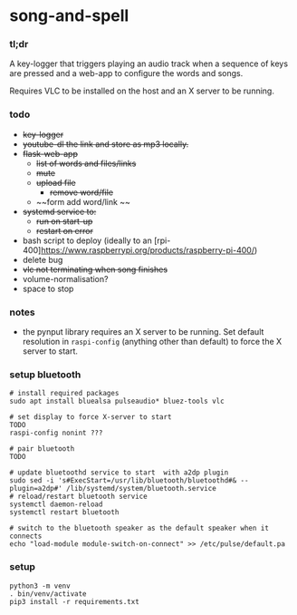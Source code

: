 # song-and-spell

### tl;dr

A key-logger that triggers playing an audio track when a sequence of keys are pressed and  a web-app to configure the words and songs.

Requires VLC to be installed on the host and an X server to be running.

### todo 

* ~~key-logger~~
* ~~youtube-dl the link and store as mp3 locally.~~
* ~~flask-web-app~~
    * ~~list of words and files/links~~
    * ~~mute~~
    * ~~upload file~~
      * ~~remove word/file~~
    * ~~form add word/link ~~
* ~~systemd service to:~~
    * ~~run on start-up~~
    * ~~restart on error~~
* bash script to deploy (ideally to an [rpi-400]https://www.raspberrypi.org/products/raspberry-pi-400/)
* delete bug
* ~~vlc not terminating when song finishes~~
* volume-normalisation?
* space to stop

### notes
* the pynput library requires an X server to be running. Set default resolution in `raspi-config` (anything other than default) to force the X server to start. 

### setup  bluetooth
```
# install required packages
sudo apt install bluealsa pulseaudio* bluez-tools vlc

# set display to force X-server to start
TODO
raspi-config nonint ???

# pair bluetooth
TODO

# update bluetoothd service to start  with a2dp plugin
sudo sed -i 's#ExecStart=/usr/lib/bluetooth/bluetoothd#& --plugin=a2dp#' /lib/systemd/system/bluetooth.service
# reload/restart bluetooth service
systemctl daemon-reload
systemctl restart bluetooth

# switch to the bluetooth speaker as the default speaker when it connects
echo "load-module module-switch-on-connect" >> /etc/pulse/default.pa

```
### setup
```
python3 -m venv
. bin/venv/activate
pip3 install -r requirements.txt
```
